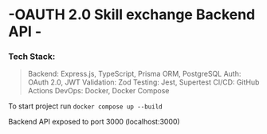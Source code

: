 # -OAUTH 2.0  Skill exchange Backend API -

### Tech Stack:
> Backend: Express.js, TypeScript, Prisma ORM, PostgreSQL
> Auth: OAuth 2.0, JWT
> Validation: Zod
> Testing: Jest, Supertest
> CI/CD: GitHub Actions
> DevOps: Docker, Docker Compose

To start project run 
`docker compose up --build`

Backend API exposed to port 3000 (localhost:3000)
